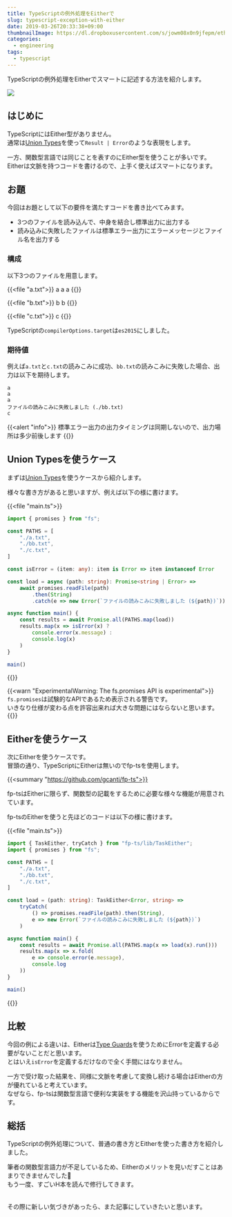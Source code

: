 ```yaml
---
title: TypeScriptの例外処理をEitherで
slug: typescript-exception-with-either
date: 2019-03-26T20:33:38+09:00
thumbnailImage: https://dl.dropboxusercontent.com/s/jowm08x0n9jfepm/ethics-2991600_1280.jpg
categories:
  - engineering
tags:
  - typescript
---
```


TypeScriptの例外処理をEitherでスマートに記述する方法を紹介します。

<!--more-->

<img src="https://dl.dropboxusercontent.com/s/jowm08x0n9jfepm/ethics-2991600_128"/>

<!--toc-->


はじめに
--------

TypeScriptにはEither型がありません。  
通常は[Union Types]を使って`Result | Error`のような表現をします。

[Union Types]: https://www.typescriptlang.org/docs/handbook/advanced-types.html#union-types

一方、関数型言語では同じことを表すのにEither型を使うことが多いです。  
Eitherは文脈を持つコードを書けるので、上手く使えばスマートになります。


お題
----

今回はお題として以下の要件を満たすコードを書き比べてみます。

* 3つのファイルを読み込んで、中身を結合し標準出力に出力する
* 読み込みに失敗したファイルは標準エラー出力にエラーメッセージとファイル名を出力する


### 構成

以下3つのファイルを用意します。

{{<file "a.txt">}}
a
a
a
{{</file>}}

{{<file "b.txt">}}
b
b
{{</file>}}

{{<file "c.txt">}}
c
{{</file>}}


TypeScriptの`compilerOptions.target`は`es2015`にしました。


### 期待値

例えば`a.txt`と`c.txt`の読みこみに成功、`bb.txt`の読みこみに失敗した場合、出力は以下を期待します。

```
a
a
a
ファイルの読みこみに失敗しました (./bb.txt)
c

```

{{<alert "info">}}
標準エラー出力の出力タイミングは同期しないので、出力場所は多少前後します
{{</alert>}}


Union Typesを使うケース
-----------------------

まずは[Union Types]を使うケースから紹介します。

様々な書き方があると思いますが、例えば以下の様に書けます。

{{<file "main.ts">}}
```ts
import { promises } from "fs";

const PATHS = [
    "./a.txt",
    "./bb.txt",
    "./c.txt",
]

const isError = (item: any): item is Error => item instanceof Error

const load = async (path: string): Promise<string | Error> =>
    await promises.readFile(path)
        .then(String)
        .catch(e => new Error(`ファイルの読みこみに失敗しました (${path})`))

async function main() {
    const results = await Promise.all(PATHS.map(load))
    results.map(x => isError(x) ?
        console.error(x.message) :
        console.log(x)
    )
}

main()
```
{{</file>}}

{{<warn "ExperimentalWarning: The fs.promises API is experimental">}}
`fs.promises`は試験的なAPIであるため表示される警告です。  
いきなり仕様が変わる点を許容出来れば大きな問題にはならないと思います。
{{</warn>}}



Eitherを使うケース
------------------

次にEitherを使うケースです。  
冒頭の通り、TypeScriptにEitherは無いのでfp-tsを使用します。

{{<summary "https://github.com/gcanti/fp-ts">}}

fp-tsはEitherに限らず、関数型の記載をするために必要な様々な機能が用意されています。

fp-tsのEitherを使うと先ほどのコードは以下の様に書けます。

{{<file "main.ts">}}
```ts
import { TaskEither, tryCatch } from "fp-ts/lib/TaskEither";
import { promises } from "fs";

const PATHS = [
    "./a.txt",
    "./bb.txt",
    "./c.txt",
]

const load = (path: string): TaskEither<Error, string> =>
    tryCatch(
        () => promises.readFile(path).then(String),
        e => new Error(`ファイルの読みこみに失敗しました (${path})`)
    )

async function main() {
    const results = await Promise.all(PATHS.map(x => load(x).run()))
    results.map(x => x.fold(
        e => console.error(e.message),
        console.log
    ))
}

main()
```
{{</file>}}


比較
----

今回の例による違いは、Eitherは[Type Guards]を使うためにErrorを定義する必要がないことだと思います。  
とはいえ`isError`を定義するだけなので全く手間にはなりません。

一方で受け取った結果を、同様に文脈を考慮して変換し続ける場合はEitherの方が優れていると考えています。  
なぜなら、fp-tsは関数型言語で便利な実装をする機能を沢山持っているからです。

[Type Guards]: https://www.typescriptlang.org/docs/handbook/advanced-types.html#type-guards-and-differentiating-types


総括
----

TypeScriptの例外処理について、普通の書き方とEitherを使った書き方を紹介しました。

筆者の関数型言語力が不足しているため、Eitherのメリットを見いだすことはあまりできませんでした🙇  
もう一度、すごいH本を読んで修行してきます。

<a href="https://hb.afl.rakuten.co.jp/hgc/0bb611af.8b747228.0bb611b0.b536e084/?pc=https%3A%2F%2Fitem.rakuten.co.jp%2Fbook%2F11709735%2F&m=http%3A%2F%2Fm.rakuten.co.jp%2Fbook%2Fi%2F15889490%2F&link_type=pict&ut=eyJwYWdlIjoiaXRlbSIsInR5cGUiOiJwaWN0Iiwic2l6ZSI6IjQwMHg0MDAiLCJuYW0iOjEsIm5hbXAiOiJyaWdodCIsImNvbSI6MSwiY29tcCI6ImRvd24iLCJwcmljZSI6MSwiYm9yIjoxLCJjb2wiOjEsImJidG4iOjF9" target="_blank" rel="nofollow noopener noreferrer" style="word-wrap:break-word;"  ><img src="https://hbb.afl.rakuten.co.jp/hgb/0bb611af.8b747228.0bb611b0.b536e084/?me_id=1213310&item_id=15889490&m=https%3A%2F%2Fthumbnail.image.rakuten.co.jp%2F%400_mall%2Fbook%2Fcabinet%2F8850%2F9784274068850.jpg%3F_ex%3D80x80&pc=https%3A%2F%2Fthumbnail.image.rakuten.co.jp%2F%400_mall%2Fbook%2Fcabinet%2F8850%2F9784274068850.jpg%3F_ex%3D400x400&s=400x400&t=pict" border="0" style="margin:2px" alt="" title=""></a>

その際に新しい気づきがあったら、また記事にしていきたいと思います。
